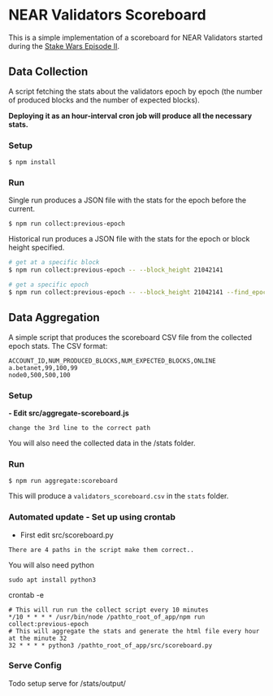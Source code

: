 # NEAR Validators Scoreboard

This is a simple implementation of a scoreboard for NEAR Validators started during the [Stake Wars Episode II](https://near.org/blog/stake-wars-episode-ii/).

## Data Collection

A script fetching the stats about the validators epoch by epoch (the number of produced blocks and the number of expected blocks).

**Deploying it as an hour-interval cron job will produce all the necessary stats.**

### Setup

```
$ npm install
```

### Run

Single run produces a JSON file with the stats for the epoch before the current.

```
$ npm run collect:previous-epoch
```

Historical run produces a JSON file with the stats for the epoch or block height specified.

```bash
# get at a specific block
$ npm run collect:previous-epoch -- --block_height 21042141

# get a specific epoch
$ npm run collect:previous-epoch -- --block_height 21042141 --find_epoch
```

## Data Aggregation

A simple script that produces the scoreboard CSV file from the collected epoch stats. The CSV format:

```
ACCOUNT_ID,NUM_PRODUCED_BLOCKS,NUM_EXPECTED_BLOCKS,ONLINE
a.betanet,99,100,99
node0,500,500,100
```

### Setup

**- Edit src/aggregate-scoreboard.js**
```
change the 3rd line to the correct path 
```

You will also need the collected data in the /stats folder.

### Run

```
$ npm run aggregate:scoreboard
```

This will produce a `validators_scoreboard.csv` in the `stats` folder.

### Automated update - Set up using crontab 

- First edit src/scoreboard.py
```
There are 4 paths in the script make them correct..
```

You will also need python
```
sudo apt install python3
```

crontab -e
```
# This will run run the collect script every 10 minutes 
*/10 * * * * /usr/bin/node /pathto_root_of_app/npm run collect:previous-epoch
# This will aggregate the stats and generate the html file every hour at the minute 32 
32 * * * * python3 /pathto_root_of_app/src/scoreboard.py
```

### Serve Config
Todo setup serve for /stats/output/


